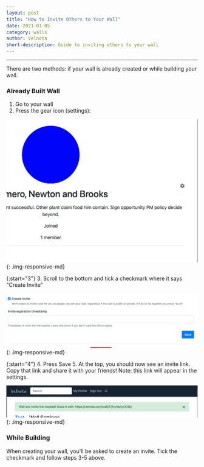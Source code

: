 ```yaml
---
layout: post
title: "How to Invite Others to Your Wall"
date: 2021-01-05
category: walls
author: Velnota
short-description: Guide to inviting others to your wall
---
```


-----

There are two methods: if your wall is already created
or while building your wall.

### Already Built Wall

1. Go to your wall
2. Press the gear icon (settings):

![wall settings button](/assets/screenshots/wall-settings-button.png)
{: .img-responsive-md}

{:start="3"}
3. Scroll to the bottom and tick a checkmark
   where it says "Create Invite"

![wall create invite](/assets/screenshots/wall-create-invite.png)
{: .img-responsive-md}

{:start="4"}
4. Press Save
5. At the top, you should now see an invite link.
   Copy that link and share it with your friends!
   Note: this link will appear in the settings.
   
![wall invite link](/assets/screenshots/wall-invite-link.png)
{: .img-responsive-md}

### While Building

When creating your wall, you'll be asked to create an invite.
Tick the checkmark and follow steps 3-5 above.
